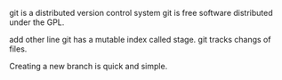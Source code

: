 git is a distributed version control system
git is free software distributed under the GPL.

add other line
git has a mutable index called stage.
git tracks changs of files.

Creating a new branch is quick and simple.

